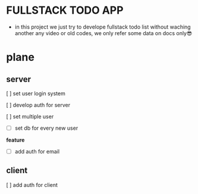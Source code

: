 # FULLSTACK TODO APP

- in this project we just try to develope fullstack todo list without waching another any video or old codes, we only refer some data on docs only😎

# plane

## server

[ ] set user login system

[ ] develop auth for server

[ ] set multiple user

- [ ] set db for every new user

<b> feature </b>

- [ ] add auth for email

## client

[ ] add auth for client

